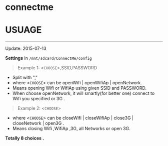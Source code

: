 connectme
==================
# USUAGE
------------------
Update: 2015-07-13


 **Settings** in `/mnt/sdcard/ConnectMe/config`

> Example 1: <`CHOOSE`>,SSID,PASSWORD

 * Split with ","
 * where <`CHOOSE`> can be openWifi | openWifiAp | openNetwork.
 * Means opening Wifi or WifiAp using given SSID and PASSWORD.
 * When choose openNetwork, it will smartly(for better one) connect to Wifi you specified or 3G .


> Example 2: <`CHOOSE`>

 * where <`CHOOSE`> can be closeWifi | closeWifiAp | close3G | closeNetwork | open3G .
 * Means closing Wifi ,WifiAp ,3G, all Networks or open 3G.


**Totally 8 choices .**
